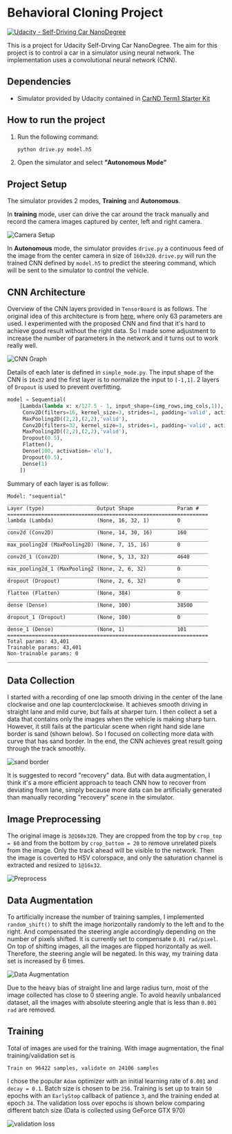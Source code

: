 # Behavioral Cloning Project

[![Udacity - Self-Driving Car NanoDegree](https://s3.amazonaws.com/udacity-sdc/github/shield-carnd.svg)](http://www.udacity.com/drive)

This is a project for Udacity Self-Drving Car NanoDegree. The aim for this project is to control a car in a simulator using neural network. The implementation uses a convolutional neural network (CNN).

## Dependencies

- Simulator provided by Udacity contained in [CarND Term1 Starter Kit](https://github.com/udacity/CarND-Term1-Starter-Kit)

## How to run the project

1. Run the following command:

    ``` bash
    python drive.py model.h5
    ```
2. Open the simulator and select **"Autonomous Mode"**

## Project Setup

The simulator provides 2 modes, **Training** and **Autonomous**.

In **training** mode, user can drive the car around the track manually and record the camera images captured by center, left and right camera. 

![Camera Setup](./demo_imgs/CameraSetup.png)

In **Autonomous** mode, the simulator provides `drive.py` a continuous feed of the image from the center camera in size of `160x320`. `drive.py` will run the trained CNN defined by `model.h5` to predict the steering command, which will be sent to the simulator to control the vehicle.

## CNN Architecture

Overview of the CNN layers provided in `TensorBoard` is as follows. The original idea of this architecture is from [here](https://github.com/xslittlegrass/CarND-Behavioral-Cloning), where only 63 parameters are used. I experimented with the proposed CNN and find that it's hard to achieve good result without the right data. So I made some adjustment to increase the number of parameters in the network and it turns out to work really well.

![CNN Graph](./demo_imgs/tensorboard_graph.PNG)

Details of each later is defined in `simple_mode.py`. The input shape of the CNN is `16x32` and the first layer is to normalize the input to `[-1,1]`. 2 layers of `Dropout` is used to prevent overfitting. 

``` python
model = Sequential(
    [Lambda(lambda x: x/127.5 - 1, input_shape=(img_rows,img_cols,1)),
     Conv2D(filters=16, kernel_size=3, strides=1, padding='valid', activation='elu'),
     MaxPooling2D((2,2),(2,2),'valid'),
     Conv2D(filters=32, kernel_size=3, strides=1, padding='valid', activation='elu'),
     MaxPooling2D((2,2),(2,2),'valid'),
     Dropout(0.5),
     Flatten(),
     Dense(100, activation='elu'),
     Dropout(0.5),
     Dense(1)
    ])
```

Summary of each layer is as follow:

``` shell
Model: "sequential"
_________________________________________________________________
Layer (type)                 Output Shape              Param #
=================================================================
lambda (Lambda)              (None, 16, 32, 1)         0
_________________________________________________________________
conv2d (Conv2D)              (None, 14, 30, 16)        160
_________________________________________________________________
max_pooling2d (MaxPooling2D) (None, 7, 15, 16)         0
_________________________________________________________________
conv2d_1 (Conv2D)            (None, 5, 13, 32)         4640
_________________________________________________________________
max_pooling2d_1 (MaxPooling2 (None, 2, 6, 32)          0
_________________________________________________________________
dropout (Dropout)            (None, 2, 6, 32)          0
_________________________________________________________________
flatten (Flatten)            (None, 384)               0
_________________________________________________________________
dense (Dense)                (None, 100)               38500
_________________________________________________________________
dropout_1 (Dropout)          (None, 100)               0
_________________________________________________________________
dense_1 (Dense)              (None, 1)                 101
=================================================================
Total params: 43,401
Trainable params: 43,401
Non-trainable params: 0
_________________________________________________________________
```

## Data Collection

I started with a recording of one lap smooth driving in the center of the lane clockwise and one lap counterclockwise. It achieves smooth driving in straight lane and mild curve, but fails at sharper turn. I then collect a set a data that contains only the images when the vehicle is making sharp turn. However, it still fails at the particular scene when right hand side lane border is sand (shown below). So I focused on collecting more data with curve that has sand border. In the end, the CNN achieves great result going through the track smoothly.

![sand border](./demo_imgs/SandBorder.PNG)

It is suggested to record "recovery" data. But with data augmentation, I think it's a more efficient approach to teach CNN how to recover from deviating from lane, simply because more data can be artificially generated than manually recording "recovery" scene in the simulator.

## Image Preprocessing

The original image is `3@160x320`. They are cropped from the top by `crop_top = 60` and from the bottom by `crop_bottom = 20` to remove unrelated pixels from the image. Only the track ahead will be visible to the network. Then the image is coverted to HSV colorspace, and only the saturation channel is extracted and resized to `1@16x32`. 

![Preprocess](./demo_imgs/PreProcessedImg.png)

## Data Augmentation

To artificially increase the number of training samples, I implemented `random_shift()` to shift the image horizontally randomly to the left and to the right. And compensated the steering angle accordingly depending on the number of pixels shifted. It is currently set to compensate `0.01 rad/pixel`. On top of shifting images, all the images are flipped horizontally as well. Therefore, the steering angle will be negated. In this way, my training data set is increased by 6 times.

![Data Augmentation](./demo_imgs/image_augment.png)

Due to the heavy bias of straight line and large radius turn, most of the image collected has close to 0 steering angle. To avoid heavily unbalanced dataset, all the images with absolute steering angle that is less than `0.001 rad` are removed.

## Training

Total of images are used for the training. With image augmentation, the final training/validation set is

``` shell
Train on 96422 samples, validate on 24106 samples
```

I chose the popular `Adam` optimizer with an initial learning rate of `0.001` and `decay = 0.1`. Batch size is chosen to be `256`. Training is set up to train `50` epochs with an `EarlyStop` callback of patience `3`, and the training ended at epoch `34`. The validation loss over epochs is shown below comparing different batch size (Data is collected using GeForce GTX 970)

![validation loss](./demo_imgs/val_loss.png)
